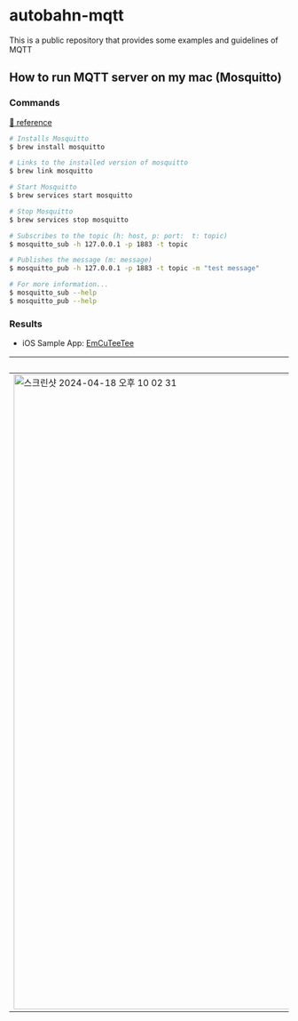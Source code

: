# autobahn-mqtt
This is a public repository that provides some examples and guidelines of MQTT

## How to run MQTT server on my mac (Mosquitto)

### Commands

[🔗 reference](https://gist.github.com/KazChe/6bcafbaf29e10a7f309d3ca2e2a0f706)

```bash
# Installs Mosquitto
$ brew install mosquitto

# Links to the installed version of mosquitto
$ brew link mosquitto

# Start Mosquitto
$ brew services start mosquitto

# Stop Mosquitto
$ brew services stop mosquitto

# Subscribes to the topic (h: host, p: port:  t: topic)
$ mosquitto_sub -h 127.0.0.1 -p 1883 -t topic

# Publishes the message (m: message)
$ mosquitto_pub -h 127.0.0.1 -p 1883 -t topic -m "test message"

# For more information...
$ mosquitto_sub --help
$ mosquitto_pub --help
```


### Results
- iOS Sample App: [EmCuTeeTee](https://github.com/adam-fowler/EmCuTeeTee)

| Pub/Sub | After stop mosquitto |
| --- | --- |
| <img width="1142" alt="스크린샷 2024-04-18 오후 10 02 31" src="https://github.com/autobahn-no3/autobahn-research-mqtt/assets/53814741/b292347c-6c6a-4aa0-bf49-f645570dd692"> | <img width="1127" alt="스크린샷 2024-04-18 오후 10 03 04" src="https://github.com/autobahn-no3/autobahn-research-mqtt/assets/53814741/5b653bfb-1365-419c-95e9-cd4a1b86972c"> |
